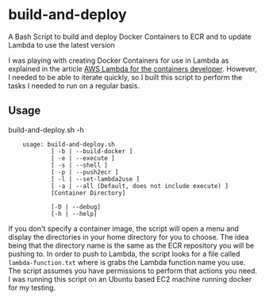 # build-and-deploy
A Bash Script to build and deploy Docker Containers to ECR and to update Lambda to use the latest version

I was playing with creating Docker Containers for use in Lambda as explained in the article <A HREF="https://aws.amazon.com/blogs/containers/aws-lambda-for-the-containers-developer/">AWS Lambda for the containers developer</A>. However, I needed to be able to iterate quickly, so I built this script to perform the tasks I needed to run on a regular basis.

## Usage

build-and-deploy.sh -h

        usage: build-and-deploy.sh 
                [ -b | --build-docker ]
                [ -e | --execute ]
                [ -s | --shell ]
                [ -p | --push2ecr ]
                [ -l | --set-lambda2use ]
                [ -a | --all (Default, does not include execute) ]
                [Container Directory]

                [-D | --debug] 
                [-h | --help] 

If you don't specify a container image, the script will open a menu and display the directories in your home directory for you to choose. The idea being that the directory name is the same as the ECR repository you will be pushing to. In order to push to Lambda, the script looks for a file called <code>lambda-function.txt</code> where is grabs the Lambda function name you use. The script assumes you have permissions to perform that actions you need. I was running this script on an Ubuntu based EC2 machine running docker for my testing.
